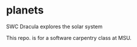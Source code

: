 # planets
SWC Dracula explores the solar system

This repo. is for a software carpentry class at MSU.
